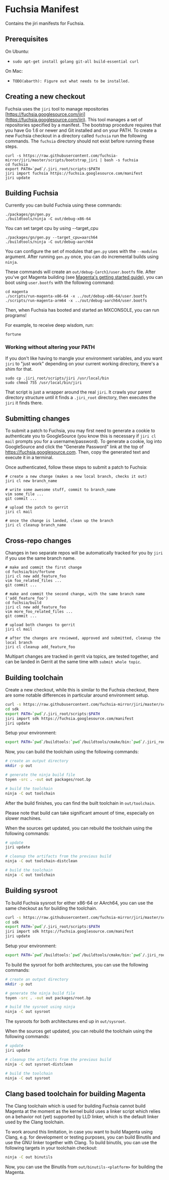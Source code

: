 # Fuchsia Manifest

Contains the jiri manifests for Fuchsia.

## Prerequisites

On Ubuntu:

 * `sudo apt-get install golang git-all build-essential curl`

On Mac:

 * `TODO(abarth): Figure out what needs to be installed.`

## Creating a new checkout

Fuchsia uses the `jiri` tool to manage repositories
[https://fuchsia.googlesource.com/jiri](https://fuchsia.googlesource.com/jiri).
This tool manages a set of repositories specified by a manifest.  The bootstrap
procedure requires that you have Go 1.6 or newer and Git installed and on your
PATH.  To create a new Fuchsia checkout in a directory called `fuchsia` run the
following commands. The `fuchsia` directory should not exist before running
these steps.

```
curl -s https://raw.githubusercontent.com/fuchsia-mirror/jiri/master/scripts/bootstrap_jiri | bash -s fuchsia
cd fuchsia
export PATH=`pwd`/.jiri_root/scripts:$PATH
jiri import fuchsia https://fuchsia.googlesource.com/manifest
jiri update
```

## Building Fuchsia

Currently you can build Fuchsia using these commands:

```
./packages/gn/gen.py
./buildtools/ninja -C out/debug-x86-64

```
You can set target cpu by using --target\_cpu

```
./packages/gn/gen.py --target_cpu=aarch64
./buildtools/ninja -C out/debug-aarch64

```

You can configure the set of modules that `gen.py` uses with the `--modules`
argument. After running `gen.py` once, you can do incremental builds using
`ninja`.

These commands will create an `out/debug-{arch}/user.bootfs` file.  After you've got
Magenta building (see [Magenta's getting started
guide](https://fuchsia.googlesource.com/magenta/+/HEAD/docs/getting_started.md)),
you can boot using `user.bootfs` with the following command:

```
cd magenta
./scripts/run-magenta-x86-64 -x ../out/debug-x86-64/user.bootfs
./scripts/run-magenta-arm64 -x ../out/debug-aarch64/user.bootfs

```

Then, when Fuchsia has booted and started an MXCONSOLE, you can run programs!

For example, to receive deep wisdom, run:

```
fortune
```

### Working without altering your PATH

If you don't like having to mangle your environment variables, and you want `jiri`
to "just work" depending on your current working directory, there's a shim for that.

```
sudo cp .jiri_root/scripts/jiri /usr/local/bin
sudo chmod 755 /usr/local/bin/jiri
```

That script is just a wrapper around the real `jiri`.  It crawls your parent directory
structure until it finds a `.jiri_root` directory, then executes the `jiri` it finds there.

## Submitting changes

To submit a patch to Fuchsia, you may first need to generate a cookie to
authenticate you to GoogleSource (you know this is necessary if ```jiri cl mail```
prompts you for a username/password).  To generate a cookie, log into
GoogleSource and click the "Generate Password" link at the top of
https://fuchsia.googlesource.com. Then, copy the generated text and execute it
in a terminal.

Once authenticated, follow these steps to submit a patch to Fuchsia:

```
# create a new change (makes a new local branch, checks it out)
jiri cl new branch_name

# write some awesome stuff, commit to branch_name
vim some_file ...
git commit ...

# upload the patch to gerrit
jiri cl mail

# once the change is landed, clean up the branch
jiri cl cleanup branch_name
```

## Cross-repo changes

Changes in two separate repos will be automatically tracked for you by `jiri`
if you use the same branch name.

```
# make and commit the first change
cd fuchsia/bin/fortune
jiri cl new add_feature_foo
vim foo_related_files ...
git commit ...

# make and commit the second change, with the same branch name ('add_feature_foo')
cd fuchsia/build
jiri cl new add_feature_foo
vim more_foo_related_files ...
git commit ...

# upload both changes to gerrit
jiri cl mail

# after the changes are reviewed, approved and submitted, cleanup the local branch
jiri cl cleanup add_feature_foo
```

Multipart changes are tracked in gerrit via topics, are tested together, and
can be landed in Gerrit at the same time with `submit whole topic`.

## Building toolchain

Create a new checkout, while this is similar to the Fuchsia checkout, there are
some notable differences in particular around environment setup.

```sh
curl -s https://raw.githubusercontent.com/fuchsia-mirror/jiri/master/scripts/bootstrap_jiri | bash -s sdk
cd sdk
export PATH=`pwd`/.jiri_root/scripts:$PATH
jiri import sdk https://fuchsia.googlesource.com/manifest
jiri update
```

Setup your environment:

```sh
export PATH=`pwd`/buildtools:`pwd`/buildtools/cmake/bin:`pwd`/.jiri_root/bin:$PATH
```

Now, you can build the toolchain using the following commands:

```sh
# create an output directory
mkdir -p out

# generate the ninja build file
toyen -src . -out out packages/root.bp

# build the toolchain
ninja -C out toolchain
```

After the build finishes, you can find the built toolchain in `out/toolchain`.

Please note that build can take significant amount of time, especially on slower
machines.

When the sources get updated, you can rebuild the toolchain using the following
commands:

```sh
# update
jiri update

# cleanup the artifacts from the previous build
ninja -C out toolchain-distclean

# build the toolchain
ninja -C out toolchain
```

## Building sysroot

To build Fuchsia sysroot for either x86-64 or AArch64, you can use the same
checkout as for building the toolchain.

```sh
curl -s https://raw.githubusercontent.com/fuchsia-mirror/jiri/master/scripts/bootstrap_jiri | bash -s sdk
cd sdk
export PATH=`pwd`/.jiri_root/scripts:$PATH
jiri import sdk https://fuchsia.googlesource.com/manifest
jiri update
```

Setup your environment:

```sh
export PATH=`pwd`/buildtools:`pwd`/buildtools/cmake/bin:`pwd`/.jiri_root/bin:$PATH
```

To build the sysroot for both architectures, you can use the following commands:

```sh
# create an output directory
mkdir -p out

# generate the ninja build file
toyen -src . -out out packages/root.bp

# build the sysroot using ninja
ninja -C out sysroot
```

The sysroots for both architectures end up in `out/sysroot`.

When the sources get updated, you can rebuild the toolchain using the following
commands:

```sh
# update
jiri update

# cleanup the artifacts from the previous build
ninja -C out sysroot-distclean

# build the toolchain
ninja -C out sysroot
```

## Clang based toolchain for building Magenta

The Clang toolchain which is used for building Fuchsia cannot build Magenta at
the moment as the kernel build uses a linker script which relies on a behavior
not (yet) supported by LLD linker, which is the default linker used by the Clang
toolchain.

To work around this limitation, in case you want to build Magenta using Clang,
e.g. for development or testing purposes, you can build Binutils and use the GNU
linker together with Clang. To build binutils, you can use the following targets
in your toolchain checkout:

```sh
ninja -C out binutils
```

Now, you can use the Binutils from `out/binutils-<platform>` for building the
Magenta.
